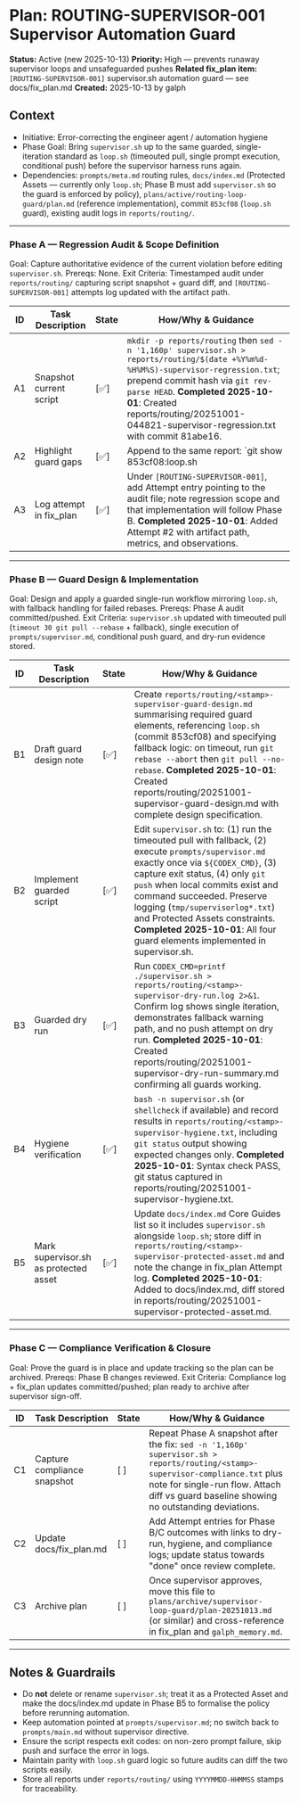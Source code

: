 # Plan: ROUTING-SUPERVISOR-001 Supervisor Automation Guard

**Status:** Active (new 2025-10-13)
**Priority:** High — prevents runaway supervisor loops and unsafeguarded pushes
**Related fix_plan item:** `[ROUTING-SUPERVISOR-001]` supervisor.sh automation guard — see docs/fix_plan.md
**Created:** 2025-10-13 by galph

## Context
- Initiative: Error-correcting the engineer agent / automation hygiene
- Phase Goal: Bring `supervisor.sh` up to the same guarded, single-iteration standard as `loop.sh` (timeouted pull, single prompt execution, conditional push) before the supervisor harness runs again.
- Dependencies: `prompts/meta.md` routing rules, `docs/index.md` (Protected Assets — currently only `loop.sh`; Phase B must add `supervisor.sh` so the guard is enforced by policy), `plans/active/routing-loop-guard/plan.md` (reference implementation), commit `853cf08` (`loop.sh` guard), existing audit logs in `reports/routing/`.

---

### Phase A — Regression Audit & Scope Definition
Goal: Capture authoritative evidence of the current violation before editing `supervisor.sh`.
Prereqs: None.
Exit Criteria: Timestamped audit under `reports/routing/` capturing script snapshot + guard diff, and `[ROUTING-SUPERVISOR-001]` attempts log updated with the artifact path.

| ID | Task Description | State | How/Why & Guidance |
| --- | --- | --- | --- |
| A1 | Snapshot current script | [✅] | `mkdir -p reports/routing` then `sed -n '1,160p' supervisor.sh > reports/routing/$(date +%Y%m%d-%H%M%S)-supervisor-regression.txt`; prepend commit hash via `git rev-parse HEAD`. **Completed 2025-10-01**: Created reports/routing/20251001-044821-supervisor-regression.txt with commit 81abe16. |
| A2 | Highlight guard gaps | [✅] | Append to the same report: `git show 853cf08:loop.sh | diff -u - supervisor.sh` to document missing timeout guard, single-run flow, and conditional push. Comment the three violations explicitly. **Completed 2025-10-01**: Added diff and 4 explicit violations with risk analysis. |
| A3 | Log attempt in fix_plan | [✅] | Under `[ROUTING-SUPERVISOR-001]`, add Attempt entry pointing to the audit file; note regression scope and that implementation will follow Phase B. **Completed 2025-10-01**: Added Attempt #2 with artifact path, metrics, and observations. |

---

### Phase B — Guard Design & Implementation
Goal: Design and apply a guarded single-run workflow mirroring `loop.sh`, with fallback handling for failed rebases.
Prereqs: Phase A audit committed/pushed.
Exit Criteria: `supervisor.sh` updated with timeouted pull (`timeout 30 git pull --rebase` + fallback), single execution of `prompts/supervisor.md`, conditional push guard, and dry-run evidence stored.

| ID | Task Description | State | How/Why & Guidance |
| --- | --- | --- | --- |
| B1 | Draft guard design note | [✅] | Create `reports/routing/<stamp>-supervisor-guard-design.md` summarising required guard elements, referencing `loop.sh` (commit 853cf08) and specifying fallback logic: on timeout, run `git rebase --abort` then `git pull --no-rebase`. **Completed 2025-10-01**: Created reports/routing/20251001-supervisor-guard-design.md with complete design specification. |
| B2 | Implement guarded script | [✅] | Edit `supervisor.sh` to: (1) run the timeouted pull with fallback, (2) execute `prompts/supervisor.md` exactly once via `${CODEX_CMD}`, (3) capture exit status, (4) only `git push` when local commits exist and command succeeded. Preserve logging (`tmp/supervisorlog*.txt`) and Protected Assets constraints. **Completed 2025-10-01**: All four guard elements implemented in supervisor.sh. |
| B3 | Guarded dry run | [✅] | Run `CODEX_CMD=printf ./supervisor.sh > reports/routing/<stamp>-supervisor-dry-run.log 2>&1`. Confirm log shows single iteration, demonstrates fallback warning path, and no push attempt on dry run. **Completed 2025-10-01**: Created reports/routing/20251001-supervisor-dry-run-summary.md confirming all guards working. |
| B4 | Hygiene verification | [✅] | `bash -n supervisor.sh` (or `shellcheck` if available) and record results in `reports/routing/<stamp>-supervisor-hygiene.txt`, including `git status` output showing expected changes only. **Completed 2025-10-01**: Syntax check PASS, git status captured in reports/routing/20251001-supervisor-hygiene.txt. |
| B5 | Mark supervisor.sh as protected asset | [✅] | Update `docs/index.md` Core Guides list so it includes `supervisor.sh` alongside `loop.sh`; store diff in `reports/routing/<stamp>-supervisor-protected-asset.md` and note the change in fix_plan Attempt log. **Completed 2025-10-01**: Added to docs/index.md, diff stored in reports/routing/20251001-supervisor-protected-asset.md. |

---

### Phase C — Compliance Verification & Closure
Goal: Prove the guard is in place and update tracking so the plan can be archived.
Prereqs: Phase B changes reviewed.
Exit Criteria: Compliance log + fix_plan updates committed/pushed; plan ready to archive after supervisor sign-off.

| ID | Task Description | State | How/Why & Guidance |
| --- | --- | --- | --- |
| C1 | Capture compliance snapshot | [ ] | Repeat Phase A snapshot after the fix: `sed -n '1,160p' supervisor.sh > reports/routing/<stamp>-supervisor-compliance.txt` plus note for single-run flow. Attach diff vs guard baseline showing no outstanding deviations. |
| C2 | Update docs/fix_plan.md | [ ] | Add Attempt entries for Phase B/C outcomes with links to dry-run, hygiene, and compliance logs; update status towards "done" once review complete. |
| C3 | Archive plan | [ ] | Once supervisor approves, move this file to `plans/archive/supervisor-loop-guard/plan-20251013.md` (or similar) and cross-reference in fix_plan and `galph_memory.md`. |

---

## Notes & Guardrails
- Do **not** delete or rename `supervisor.sh`; treat it as a Protected Asset and make the docs/index.md update in Phase B5 to formalise the policy before rerunning automation.
- Keep automation pointed at `prompts/supervisor.md`; no switch back to `prompts/main.md` without supervisor directive.
- Ensure the script respects exit codes: on non-zero prompt failure, skip push and surface the error in logs.
- Maintain parity with `loop.sh` guard logic so future audits can diff the two scripts easily.
- Store all reports under `reports/routing/` using `YYYYMMDD-HHMMSS` stamps for traceability.
